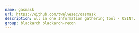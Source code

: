 ```yaml
---
name: gasmask
url: https://github.com/twelvesec/gasmask
description: All in one Information gathering tool - OSINT.
group: blackarch blackarch-recon
---
```


